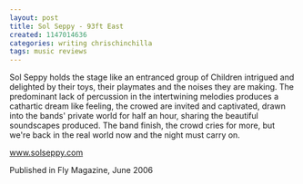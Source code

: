 ```yaml
---
layout: post
title: Sol Seppy - 93ft East
created: 1147014636
categories: writing chrischinchilla
tags: music reviews
---
```


Sol Seppy holds the stage like an entranced group of Children intrigued and delighted by their toys, their playmates and the noises they are making. The predominant lack of percussion in the intertwining melodies produces a cathartic dream like feeling, the crowed are invited and captivated, drawn into the bands' private world for half an hour, sharing the beautiful soundscapes produced. The band finish, the crowd cries for more, but we're back in the real world now and the night must carry on.

<a href='http://www.solseppy.com' target='_blank'>www.solseppy.com</a>

Published in Fly Magazine, June 2006
